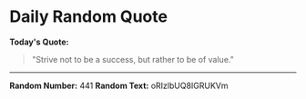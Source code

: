 # Daily Random Quote

**Today's Quote:**
> "Strive not to be a success, but rather to be of value."

---

**Random Number:** 441
**Random Text:** oRIzlbUQ8IGRUKVm
